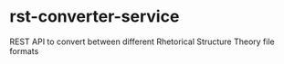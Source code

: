 # rst-converter-service
REST API to convert between different Rhetorical Structure Theory file formats
